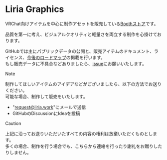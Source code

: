 # Liria Graphics
VRChat向けアイテムを中心に制作アセットを販売している[Boothストア](https://eicosapenta.booth.pm)です。

品質を第一に考え、ビジュアルクオリティと軽量さを両立する制作を心掛けております。

GitHubでは主にパブリックデータの公開と、販売アイテムのドキュメント、ライセンス、[今後のロードマップ](https://github.com/orgs/Liria-works/projects/1)の掲載を行います。  
もし販売データに不具合などありましたら、[issue](https://github.com/Liria-works/liria_graphics/issues)にお願いいたします。

> [!NOTE]
> 制作してほしいアイテムのアイデアなどがございましたら、以下の方法でお送りください。  
> 可能な場合、制作して販売をいたします。
> - "request@liria.work"にメールで送信
> - GitHubのDiscussionにIdeaを投稿

> [!CAUTION]
> 上記に沿ってお送りいただいたすべての内容の権利は放棄いただくものとします。  
> 多くの場合、制作を行う場合でも、こちらから連絡を行ったり謝礼をお贈りしたりしません。